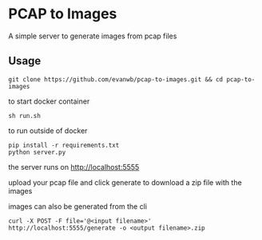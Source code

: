 # PCAP to Images
A simple server to generate images from pcap files

## Usage

```
git clone https://github.com/evanwb/pcap-to-images.git && cd pcap-to-images
```

to start docker container
```
sh run.sh
```
to run outside of docker
  
```
pip install -r requirements.txt
python server.py
```

the server runs on [http://localhost:5555](http://localhost:5555)

upload your pcap file and click generate to download a zip file with the images

images can also be generated from the cli

```
curl -X POST -F file='@<input filename>'  http://localhost:5555/generate -o <output filename>.zip
```
